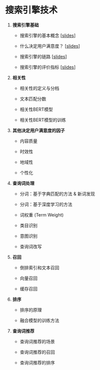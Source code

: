 # 搜索引擎技术




1. **搜索引擎基础**

    * 搜索引擎的基本概念
    [[slides](https://github.com/wangshusen/SearchEngine/blob/main/Slides/01_Basics_01.pdf)]
    
    * 什么决定用户满意度？
    [[slides](https://github.com/wangshusen/SearchEngine/blob/main/Slides/01_Basics_02.pdf)]

    * 搜索引擎的链路
    [[slides](https://github.com/wangshusen/SearchEngine/blob/main/Slides/01_Basics_03.pdf)]

    * 搜索引擎的评价指标
    [[slides](https://github.com/wangshusen/SearchEngine/blob/main/Slides/01_Basics_04.pdf)]
    


2. **相关性**
    
    * 相关性的定义与分档
    
    * 文本匹配分数
    
    * 相关性BERT模型

    * 相关性BERT模型的训练    


3. **其他决定用户满意度的因子**
    
    * 内容质量
    
    * 时效性
    
    * 地域性

    * 个性化 


4. **查询词处理**

    * 分词：基于字典匹配的方法 & 新词发现

    * 分词：基于深度学习的方法

    * 词权重 (Term Weight)

    * 类目识别
    
    * 意图识别

    * 查询词改写


    
5. **召回**

    * 倒排索引和文本召回

    * 向量召回
    
    * 缓存召回



6. **排序** 

    * 排序的原理

    * 融合模型的训练方法




7. **查询词推荐** 

    * 查询词推荐的场景

    * 查询词推荐的召回
    
    * 查询词推荐的排序
    








